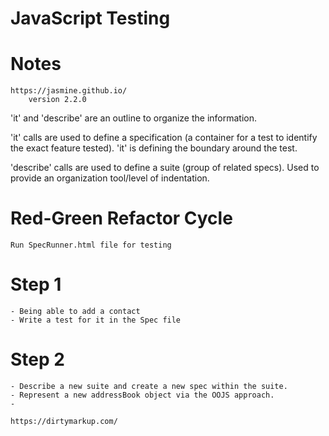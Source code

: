 # JavaScript Testing


# Notes
<!-- Practice testing my javascript applications using Jasmine. -->
	https://jasmine.github.io/
		version 2.2.0

'it' and 'describe' are an outline to organize the information.

'it' calls are used to define a specification (a container for a test to identify the exact feature tested). 'it' is defining the boundary around the test.  

'describe' calls are used to define a 
suite (group of related specs). Used to provide an organization tool/level of indentation. 


# Red-Green Refactor Cycle 
<!-- Put into use by writing AddressBookSpec.js application -->
	Run SpecRunner.html file for testing

# Step 1
	- Being able to add a contact
	- Write a test for it in the Spec file

# Step 2 
	- Describe a new suite and create a new spec within the suite. 
	- Represent a new addressBook object via the OOJS approach.
	- 




<!-- p.s. make sure to do code cleanup from the following link: -->
	https://dirtymarkup.com/ 